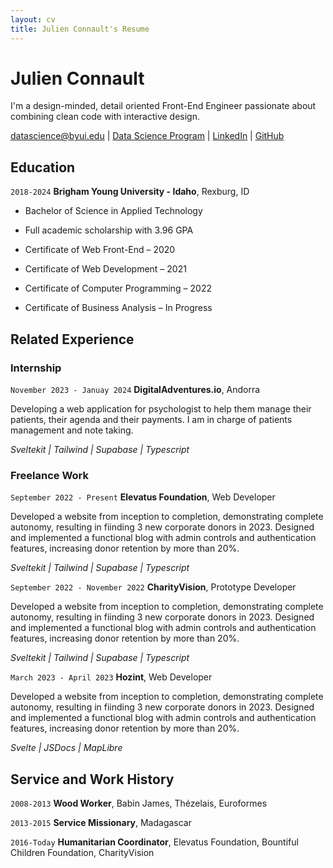 ```yaml
---
layout: cv
title: Julien Connault's Resume
---
```


# Julien Connault

I'm a design-minded, detail oriented Front-End Engineer passionate about combining clean code with interactive design.

<div id="webaddress">
<a href="datascience@byui.edu">datascience@byui.edu</a>
| <a href="https://byuidatascience.github.io/development.html">Data Science Program</a>
| <a href="https://www.linkedin.com/groups/13537407/">LinkedIn</a>
| <a href="https://github.com/byuids-resumes">GitHub</a>
</div>

<!-- https://www.monique.tech/the-art-of-markdown -->

## Education

`2018-2024`
**Brigham Young University - Idaho**, Rexburg, ID

- Bachelor of Science in Applied Technology

- Full academic scholarship with 3.96 GPA

- Certificate of Web Front-End – 2020

- Certificate of Web Development – 2021

- Certificate of Computer Programming – 2022

- Certificate of Business Analysis – In Progress

## Related Experience

### Internship

`November 2023 - Januay 2024`
**DigitalAdventures.io**, Andorra

Developing a web application for psychologist to help them manage their
patients, their agenda and their payments. I am in charge of patients
management and note taking.

_Sveltekit | Tailwind | Supabase | Typescript_

### Freelance Work

`September 2022 - Present`
**Elevatus Foundation**, Web Developer

Developed a website from inception to completion, demonstrating
complete autonomy, resulting in fiinding 3 new corporate donors in 2023.
Designed and implemented a functional blog with admin controls and
authentication features, increasing donor retention by more than 20%.

_Sveltekit | Tailwind | Supabase | Typescript_

`September 2022 - November 2022`
**CharityVision**, Prototype Developer

Developed a website from inception to completion, demonstrating
complete autonomy, resulting in fiinding 3 new corporate donors in 2023.
Designed and implemented a functional blog with admin controls and
authentication features, increasing donor retention by more than 20%.

_Sveltekit | Tailwind | Supabase | Typescript_

`March 2023 - April 2023`
**Hozint**, Web Developer

Developed a website from inception to completion, demonstrating
complete autonomy, resulting in fiinding 3 new corporate donors in 2023.
Designed and implemented a functional blog with admin controls and
authentication features, increasing donor retention by more than 20%.

_Svelte | JSDocs | MapLibre_

## Service and Work History

`2008-2013`
**Wood Worker**, Babin James, Thézelais, Euroformes

`2013-2015`
**Service Missionary**, Madagascar

`2016-Today`
**Humanitarian Coordinator**, Elevatus Foundation, Bountiful Children Foundation, CharityVision

<!-- ### Footer

Last updated: May 2013 -->
